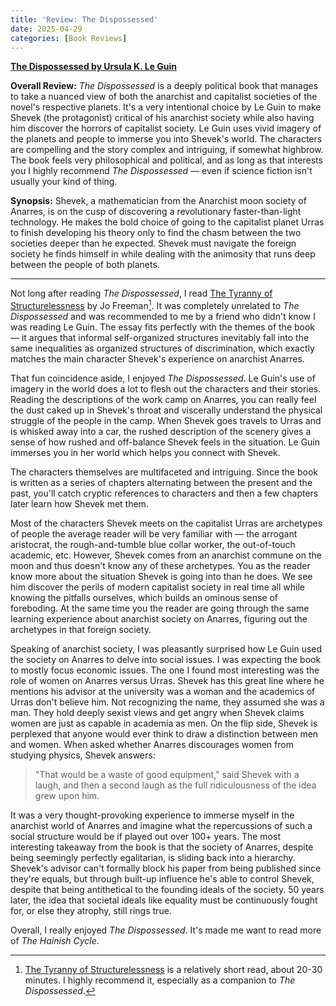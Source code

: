 ```yaml
---
title: 'Review: The Dispossessed'
date: 2025-04-29
categories: [Book Reviews]
---
```


**[The Dispossessed by Ursula K. Le Guin](https://www.goodreads.com/book/show/13651.The_Dispossessed)**

**Overall Review:** _The Dispossessed_ is a deeply political book that manages to take a nuanced view of both the anarchist and capitalist societies of the novel's respective planets. It's a very intentional choice by Le Guin to make Shevek (the protagonist) critical of his anarchist society while also having him discover the horrors of capitalist society. Le Guin uses vivid imagery of the planets and people to immerse you into Shevek's world. The characters are compelling and the story complex and intriguing, if somewhat highbrow. The book feels very philosophical and political, and as long as that interests you I highly recommend _The Dispossessed_ — even if science fiction isn't usually your kind of thing.

**Synopsis:** Shevek, a mathematician from the Anarchist moon society of Anarres, is on the cusp of discovering a revolutionary faster-than-light technology. He makes the bold choice of going to the capitalist planet Urras to finish developing his theory only to find the chasm between the two societies deeper than he expected. Shevek must navigate the foreign society he finds himself in while dealing with the animosity that runs deep between the people of both planets.

---

Not long after reading _The Dispossessed_, I read [The Tyranny of Structurelessness](https://www.jofreeman.com/joreen/tyranny.htm) by Jo Freeman[^1]. It was completely unrelated to _The Dispossessed_ and was recommended to me by a friend who didn't know I was reading Le Guin. The essay fits perfectly with the themes of the book — it argues that informal self-organized structures inevitably fall into the same inequalities as organized structures of discrimination, which exactly matches the main character Shevek's experience on anarchist Anarres.

That fun coincidence aside, I enjoyed _The Dispossessed_. Le Guin's use of imagery in the world does a lot to flesh out the characters and their stories. Reading the descriptions of the work camp on Anarres, you can really feel the dust caked up in Shevek's throat and viscerally understand the physical struggle of the people in the camp. When Shevek goes travels to Urras and is whisked away into a car, the rushed description of the scenery gives a sense of how rushed and off-balance Shevek feels in the situation. Le Guin immerses you in her world which helps you connect with Shevek.

The characters themselves are multifaceted and intriguing. Since the book is written as a series of chapters alternating between the present and the past, you'll catch cryptic references to characters and then a few chapters later learn how Shevek met them.

Most of the characters Shevek meets on the capitalist Urras are archetypes of people the average reader will be very familiar with — the arrogant aristocrat, the rough-and-tumble blue collar worker, the out-of-touch academic, etc. However, Shevek comes from an anarchist commune on the moon and thus doesn't know any of these archetypes. You as the reader know more about the situation Shevek is going into than he does. We see him discover the perils of modern capitalist society in real time all while knowing the pitfalls ourselves, which builds an ominous sense of foreboding. At the same time you the reader are going through the same learning experience about anarchist society on Anarres, figuring out the archetypes in that foreign society.

Speaking of anarchist society, I was pleasantly surprised how Le Guin used the society on Anarres to delve into social issues. I was expecting the book to mostly focus economic issues. The one I found most interesting was the role of women on Anarres versus Urras. Shevek has this great line where he mentions his advisor at the university was a woman and the academics of Urras don't believe him. Not recognizing the name, they assumed she was a man. They hold deeply sexist views and get angry when Shevek claims women are just as capable in academia as men. On the flip side, Shevek is perplexed that anyone would ever think to draw a distinction between men and women. When asked whether Anarres discourages women from studying physics, Shevek answers:

> "That would be a waste of good equipment," said Shevek with a laugh, and then a second laugh as the full ridiculousness of the idea grew upon him.  

It was a very thought-provoking experience to immerse myself in the anarchist world of Anarres and imagine what the repercussions of such a social structure would be if played out over 100+ years. The most interesting takeaway from the book is that the society of Anarres, despite being seemingly perfectly egalitarian, is sliding back into a hierarchy. Shevek's advisor can't formally block his paper from being published since they're equals, but through built-up influence he's able to control Shevek, despite that being antithetical to the founding ideals of the society. 50 years later, the idea that societal ideals like equality must be continuously fought for, or else they atrophy, still rings true.

Overall, I really enjoyed _The Dispossessed_. It's made me want to read more of _The Hainish Cycle_.

[^1]: [The Tyranny of Structurelessness](https://www.jofreeman.com/joreen/tyranny.htm) is a relatively short read, about 20-30 minutes. I highly recommend it, especially as a companion to _The Dispossessed_.
